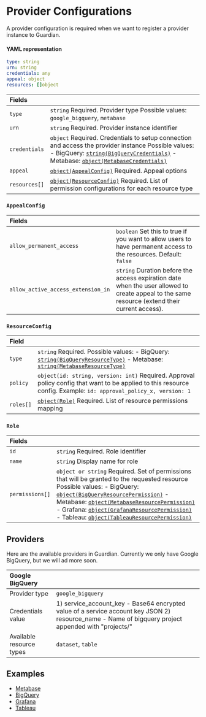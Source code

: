 # Provider Configurations

A provider configuration is required when we want to register a provider instance to Guardian.

#### YAML representation

```yaml
type: string
urn: string
credentials: any
appeal: object
resources: []object
```

| Fields |  |
| :--- | :--- |
| `type` | `string`   Required. Provider type   Possible values: `google_bigquery`, `metabase` |
| `urn` | `string`   Required. Provider instance identifier |
| `credentials` | `object`   Required. Credentials to setup connection and access the provider instance    Possible values:   - BigQuery: [`string(BigQueryCredentials)`]()   - Metabase: [`object(MetabaseCredentials)`]() |
| `appeal` | [`object(AppealConfig)`](provider-config.md#appealconfig)   Required. Appeal options |
| `resources[]` | [`object(ResourceConfig)`](provider-config.md#resourceconfig)   Required. List of permission configurations for each resource type |

### `AppealConfig`

| Fields |  |
| :--- | :--- |
| `allow_permanent_access` | `boolean`   Set this to true if you want to allow users to have permanent access to the resources. Default: `false` |
| `allow_active_access_extension_in` | `string`   Duration before the access expiration date when the user allowed to create appeal to the same resource \(extend their current access\). |

### `ResourceConfig`

| Field |  |
| :--- | :--- |
| `type` | `string`   Required.    Possible values:   - BigQuery: [`string(BigQueryResourceType)`]()   - Metabase: [`string(MetabaseResourceType)`]() |
| `policy` | `object(id: string, version: int)`   Required. Approval policy config that want to be applied to this resource config. Example: `id: approval_policy_x, version: 1` |
| `roles[]` | [`object(Role)`](provider-config.md#role)   Required. List of resource permissions mapping |

### `Role`

| Fields |  |
| :--- | :--- |
| `id` | `string`   Required. Role identifier |
| `name` | `string`   Display name for role |
| `permissions[]` | `object or string`   Required. Set of permissions that will be granted to the requested resource    Possible values:   - BigQuery: [`object(BigQueryResourcePermission)`]()   - Metabase: [`object(MetabaseResourcePermission)`]() - Grafana: [`object(GrafanaResourcePermission)`]() - Tableau: [`object(TableauResourcePermission)`]() |

## Providers

Here are the available providers in Guardian. Currently we only have Google BigQuery, but we will ad more soon.

| Google BigQuery |  |
| :--- | :--- |
| Provider type | `google_bigquery` |
| Credentials value | 1) service_account_key - Base64 encrypted value of a service account key JSON 2) resource_name - Name of bigquery project appended with "projects/" |
| Available resource types | `dataset`, `table`|

## Examples

* [Metabase]()
* [BigQuery]()
* [Grafana]()
* [Tableau]()

